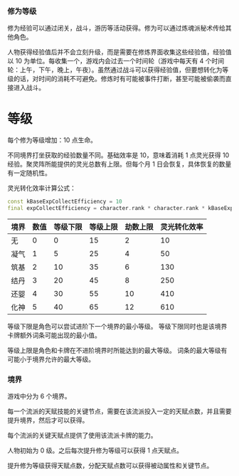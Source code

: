 ### 修为等级

修为经验可以通过闭关，战斗，游历等活动获得。修为可以通过炼魂派秘术传给其他角色。

人物获得经验值后并不会立刻升级，而是需要在修炼界面收集这些经验值，经验值以 10 为单位。每收集一个，游戏内会过去一个时间轮（游戏中每天有 4 个时间轮：上午，下午，晚上，午夜）。虽然通过战斗可以获得经验值，但要想转化为等级的话，对时间的消耗不可避免。修炼时有可能被事件打断，甚至可能被偷袭而直接进入战斗。

# 等级

每个修为等级增加：10 点生命。

不同境界打坐获取的经验数量不同。基础效率是 10，意味着消耗 1 点灵光获得 10 经验。聚灵阵所能提供的灵光总数有上限。但每个月 1 日会恢复，具体恢复的数量有一定随机性。

灵光转化效率计算公式：

```dart
const kBaseExpCollectEfficiency = 10
final expCollectEfficiency = character.rank * character.rank * kBaseExpCollectEfficiency + (character.rank + 1) * (character.rank + 1) * kBaseExpCollectEfficiency
```

| 境界 | 数值 | 等级下限 | 等级上限 | 劫数上限 | 灵光转化效率 |
| ---- | ---- | -------- | -------- | -------- | ------------ |
| 无   | 0    | 0        | 15       | 2        | 10           |
| 凝气 | 1    | 5        | 25       | 4        | 50           |
| 筑基 | 2    | 10       | 35       | 6        | 130          |
| 结丹 | 3    | 20       | 45       | 8        | 250          |
| 还婴 | 4    | 30       | 55       | 10       | 410          |
| 化神 | 5    | 40       | 65       | 12       | 610          |

等级下限是角色可以尝试进阶下一个境界的最小等级。
等级下限同时也是该境界卡牌额外词条可能出现的最小值。

等级上限是角色和卡牌在不进阶境界时所能达到的最大等级。
词条的最大等级有可能小于境界允许的最大等级。

### 境界

游戏中分为 6 个境界。

每一个流派的天赋技能的关键节点，需要在该流派投入一定的天赋点数，并且需要提升境界，然后才可以获得。

每个流派的关键天赋点提供了使用该流派卡牌的能力。

人物初始为 0 级。之后每次提升修为等级可以获得 1 点天赋点。

提升修为等级获得天赋点数，分配天赋点数可以获得被动属性和关键节点。
